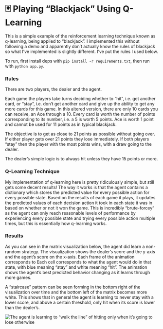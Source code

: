 # 🃏 Playing “Blackjack” Using Q-Learning

This is a simple example of the reinforcement learning technique known as q-learning, being applied to “blackjack”. I implemented this without following a demo and apparently don’t actually know the rules of blackjack so what I’ve implemented is slightly different. I’ve put the rules I used below.

To run, first install deps with `pip install -r requirements.txt`, then run with `python app.py`.

### Rules

There are two players, the dealer and the agent.

Each game the players take turns deciding whether to “hit”, i.e. get another card, or “stay”, i.e. don’t get another card and give up the ability to get any more cards for this game. In this altered version, there are only 10 cards you can receive, an Ace through a 10. Every card is worth the number of points corresponding to its number, i.e. a 5 is worth 5 points. Ace is worth 1 point and cannot be used for 11 points as in typical blackjack.

The objective is to get as close to 21 points as possible without going over. If either player gets over 21 points they lose immediately. If both players “stay” then the player with the most points wins, with a draw going to the dealer.

The dealer’s simple logic is to always hit unless they have 15 points or more.

### Q-Learning Technique

My implementation of q-learning here is pretty ridiculously simple, but still gets some decent results! The way it works is that the agent contains a dictionary which stores the predicted value for every possible action for every possible state. Based on the results of each game it plays, it updates the predicted values of each decision action it took in each state it was in based on whether or not it won the game. This is incredibly “brute-forcey” as the agent can only reach reasonable levels of performance by experiencing every possible state and trying every possible action multiple times, but this is essentially how q-learning works.

### Results

As you can see in the matrix visualization below, the agent did learn a non-random strategy. The visualization shows the dealer’s score and the y-axis and the agent’s score on the x-axis. Each frame of the animation corresponds to Each cell corresponds to what the agent would do in that state, with blue meaning “stay” and white meaning “hit”. The animation shows the agent’s best predicted behavior changing as it learns through more games.

A “staircase” pattern can be seen forming in the bottom right of the visualization over time and the bottom left of the matrix becomes more white. This shows that in general the agent is learning to never stay with a lower score, and above a certain threshold, only hit when its score is lower than the dealer’s.

![The agent is learning to “walk the line” of hitting only when it’s going to lose otherwise](https://github.com/alexmlong/q-learning-blackjack/assets/794661/f6fa4ac1-c91a-44a5-9062-12867a1840ea)
